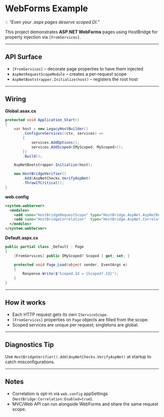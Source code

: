 ﻿[//]: # (./examples/WebForms/README.md)

# WebForms Example

💡 *“Even your .aspx pages deserve scoped DI.”*

This project demonstrates **ASP.NET WebForms** pages using HostBridge for property injection
via `[FromServices]`.

---

## API Surface

- `[FromServices]` – decorate page properties to have them injected
- `AspNetRequestScopeModule` – creates a per-request scope
- `AspNetBootstrapper.Initialize(host)` – registers the root host

---

## Wiring

**Global.asax.cs**

```csharp
protected void Application_Start()
{
    var host = new LegacyHostBuilder()
        .ConfigureServices((ctx, services) =>
        {
            services.AddOptions();
            services.AddScoped<IMyScoped, MyScoped>();
        })
        .Build();

    AspNetBootstrapper.Initialize(host);

    new HostBridgeVerifier()
        .Add(AspNetChecks.VerifyAspNet)
        .ThrowIfCritical();
}
```

**web.config**

```xml
<system.webServer>
  <modules>
    <add name="HostBridgeRequestScope" type="HostBridge.AspNet.AspNetRequestScopeModule" />
    <add name="HostBridgeCorrelation"  type="HostBridge.AspNet.CorrelationHttpModule" />
  </modules>
</system.webServer>
```

**Default.aspx.cs**

```csharp
public partial class _Default : Page
{
    [FromServices] public IMyScoped? Scoped { get; set; }

    protected void Page_Load(object sender, EventArgs e)
    {
        Response.Write($"Scoped.Id = {Scoped?.Id}");
    }
}
```

---

## How it works

* Each HTTP request gets its own `IServiceScope`.
* `[FromServices]` properties on `Page` objects are filled from the scope.
* Scoped services are unique per request; singletons are global.

---

## Diagnostics Tip

Use `HostBridgeVerifier().Add(AspNetChecks.VerifyAspNet)` at startup to catch misconfigurations.

---

## Notes

* Correlation is opt-in via `web.config` appSettings (`HostBridge:Correlation:Enabled=true`).
* MVC/Web API can run alongside WebForms and share the same request scope.